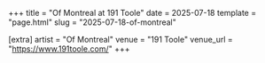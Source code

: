 +++
title = "Of Montreal at 191 Toole"
date = 2025-07-18
template = "page.html"
slug = "2025-07-18-of-montreal"

[extra]
artist = "Of Montreal"
venue = "191 Toole"
venue_url = "https://www.191toole.com/"
+++
